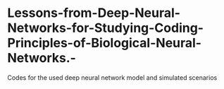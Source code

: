 # Lessons-from-Deep-Neural-Networks-for-Studying-Coding-Principles-of-Biological-Neural-Networks.-

Codes for the used deep neural network model and simulated scenarios
